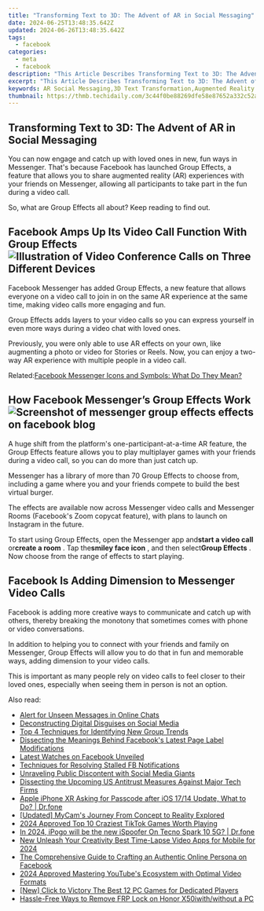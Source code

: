 ```yaml
---
title: "Transforming Text to 3D: The Advent of AR in Social Messaging"
date: 2024-06-25T13:48:35.642Z
updated: 2024-06-26T13:48:35.642Z
tags:
  - facebook
categories:
  - meta
  - facebook
description: "This Article Describes Transforming Text to 3D: The Advent of AR in Social Messaging"
excerpt: "This Article Describes Transforming Text to 3D: The Advent of AR in Social Messaging"
keywords: AR Social Messaging,3D Text Transformation,Augmented Reality Texts,Social AR Messaging,Text to 3D Conversion,AR in Communication,Messaging with Augmented Reality
thumbnail: https://thmb.techidaily.com/3c44f0be88269dfe58e87652a332c52a578262780df7f0b33d89646c55a92321.jpg
---
```


## Transforming Text to 3D: The Advent of AR in Social Messaging

 You can now engage and catch up with loved ones in new, fun ways in Messenger. That's because Facebook has launched Group Effects, a feature that allows you to share augmented reality (AR) experiences with your friends on Messenger, allowing all participants to take part in the fun during a video call.

So, what are Group Effects all about? Keep reading to find out.

## Facebook Amps Up Its Video Call Function With Group Effects ![Illustration of Video Conference Calls on Three Different Devices](https://static1.makeuseofimages.com/wordpress/wp-content/uploads/2021/10/video-conference-call-illustration.jpg)

 Facebook Messenger has added Group Effects, a new feature that allows everyone on a video call to join in on the same AR experience at the same time, making video calls more engaging and fun.

 Group Effects adds layers to your video calls so you can express yourself in even more ways during a video chat with loved ones.

 Previously, you were only able to use AR effects on your own, like augmenting a photo or video for Stories or Reels. Now, you can enjoy a two-way AR experience with multiple people in a video call.

 Related:[Facebook Messenger Icons and Symbols: What Do They Mean?](https://www.makeuseof.com/tag/what-do-the-different-facebook-messenger-circles-mean-and-more/)

## How Facebook Messenger’s Group Effects Work ![Screenshot of messenger group effects effects on facebook blog](https://static1.makeuseofimages.com/wordpress/wp-content/uploads/2021/10/Screenshot-of-messenger-AR-effects.jpg)

 A huge shift from the platform's one-participant-at-a-time AR feature, the Group Effects feature allows you to play multiplayer games with your friends during a video call, so you can do more than just catch up.

 Messenger has a library of more than 70 Group Effects to choose from, including a game where you and your friends compete to build the best virtual burger.

 The effects are available now across Messenger video calls and Messenger Rooms (Facebook's Zoom copycat feature), with plans to launch on Instagram in the future.

 To start using Group Effects, open the Messenger app and**start a video call** or**create a room** . Tap the**smiley face icon** , and then select**Group Effects** . Now choose from the range of effects to start playing.

## Facebook Is Adding Dimension to Messenger Video Calls

 Facebook is adding more creative ways to communicate and catch up with others, thereby breaking the monotony that sometimes comes with phone or video conversations.

 In addition to helping you to connect with your friends and family on Messenger, Group Effects will allow you to do that in fun and memorable ways, adding dimension to your video calls.

 This is important as many people rely on video calls to feel closer to their loved ones, especially when seeing them in person is not an option.


<ins class="adsbygoogle"
     style="display:block"
     data-ad-format="autorelaxed"
     data-ad-client="ca-pub-7571918770474297"
     data-ad-slot="1223367746"></ins>



<ins class="adsbygoogle"
     style="display:block"
     data-ad-client="ca-pub-7571918770474297"
     data-ad-slot="8358498916"
     data-ad-format="auto"
     data-full-width-responsive="true"></ins>

<span class="atpl-alsoreadstyle">Also read:</span>
<div><ul>
<li><a href="https://facebook.techidaily.com/alert-for-unseen-messages-in-online-chats/"><u>Alert for Unseen Messages in Online Chats</u></a></li>
<li><a href="https://facebook.techidaily.com/deconstructing-digital-disguises-on-social-media/"><u>Deconstructing Digital Disguises on Social Media</u></a></li>
<li><a href="https://facebook.techidaily.com/top-4-techniques-for-identifying-new-group-trends/"><u>Top 4 Techniques for Identifying New Group Trends</u></a></li>
<li><a href="https://facebook.techidaily.com/dissecting-the-meanings-behind-facebooks-latest-page-label-modifications/"><u>Dissecting the Meanings Behind Facebook's Latest Page Label Modifications</u></a></li>
<li><a href="https://facebook.techidaily.com/latest-watches-on-facebook-unveiled/"><u>Latest Watches on Facebook Unveiled</u></a></li>
<li><a href="https://facebook.techidaily.com/techniques-for-resolving-stalled-fb-notifications/"><u>Techniques for Resolving Stalled FB Notifications</u></a></li>
<li><a href="https://facebook.techidaily.com/unraveling-public-discontent-with-social-media-giants/"><u>Unraveling Public Discontent with Social Media Giants</u></a></li>
<li><a href="https://facebook.techidaily.com/dissecting-the-upcoming-us-antitrust-measures-against-major-tech-firms/"><u>Dissecting the Upcoming US Antitrust Measures Against Major Tech Firms</u></a></li>
<li><a href="https://iphone-unlock.techidaily.com/apple-iphone-xr-asking-for-passcode-after-ios-1714-update-what-to-do-drfone-by-drfone-ios/"><u>Apple iPhone XR Asking for Passcode after iOS 17/14 Update, What to Do? | Dr.fone</u></a></li>
<li><a href="https://screen-mirroring-recording.techidaily.com/updated-mycams-journey-from-concept-to-reality-explored/"><u>[Updated] MyCam's Journey From Concept to Reality Explored</u></a></li>
<li><a href="https://tiktok-videos.techidaily.com/2024-approved-top-10-craziest-tiktok-games-worth-playing/"><u>2024 Approved  Top 10 Craziest TikTok Games Worth Playing</u></a></li>
<li><a href="https://android-pokemon-go.techidaily.com/in-2024-ipogo-will-be-the-new-ispoofer-on-tecno-spark-10-5g-drfone-by-drfone-virtual-android/"><u>In 2024, iPogo will be the new iSpoofer On Tecno Spark 10 5G? | Dr.fone</u></a></li>
<li><a href="https://ai-video-tools.techidaily.com/new-unleash-your-creativity-best-time-lapse-video-apps-for-mobile-for-2024/"><u>New Unleash Your Creativity Best Time-Lapse Video Apps for Mobile for 2024</u></a></li>
<li><a href="https://facebook-clips.techidaily.com/the-comprehensive-guide-to-crafting-an-authentic-online-persona-on-facebook/"><u>The Comprehensive Guide to Crafting an Authentic Online Persona on Facebook</u></a></li>
<li><a href="https://youtube-stream.techidaily.com/2024-approved-mastering-youtubes-ecosystem-with-optimal-video-formats/"><u>2024 Approved  Mastering YouTube's Ecosystem with Optimal Video Formats</u></a></li>
<li><a href="https://screen-recording.techidaily.com/new-click-to-victory-the-best-12-pc-games-for-dedicated-players/"><u>[New] Click to Victory  The Best 12 PC Games for Dedicated Players</u></a></li>
<li><a href="https://bypass-frp.techidaily.com/hassle-free-ways-to-remove-frp-lock-on-honor-x50iwithwithout-a-pc-by-drfone-android/"><u>Hassle-Free Ways to Remove FRP Lock on Honor X50iwith/without a PC</u></a></li>
</ul></div>
